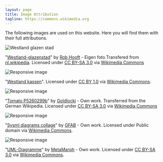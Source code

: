 ```yaml
---
layout: page
title: Image Attribution
tagline: https://commons.wikimedia.org
---
```


The following images are used on this website. Here you will find them with their full attributions.

<img src="{{ site.url }}/assets/img/stock/Westland-glazenstad.jpg" class="img-responsive" alt="Westland glazen stad">

"<a href="https://commons.wikimedia.org/wiki/File:Westland-glazenstad.jpg#mediaviewer/File:Westland-glazenstad.jpg">Westland-glazenstad</a>" by <a href="//nl.wikipedia.org/wiki/User:Rob_Hooft" class="extiw" title="nl:User:Rob Hooft">Rob Hooft</a> - Eigen foto.Transfered from <a class="external text" href="http://nl.wikipedia.org">nl.wikipedia</a>. Licensed under <a href="http://creativecommons.org/licenses/by-sa/3.0/" title="Creative Commons Attribution-Share Alike 3.0<p></p>">CC BY-SA 3.0</a> via <a href="//commons.wikimedia.org/wiki/">Wikimedia Commons</a>

<img src="{{ site.url }}/assets/img/stock/Westland_kassen.jpg" class="img-responsive" alt="Responsive image">

"<a href="https://commons.wikimedia.org/wiki/File:Westland_kassen.jpg#mediaviewer/File:Westland_kassen.jpg">Westland kassen</a>". Licensed under <a href="http://creativecommons.org/licenses/by/1.0" title="Creative Commons Attribution 1.0">CC BY 1.0</a> via <a href="//commons.wikimedia.org/wiki/">Wikimedia Commons</a>.

<img src="{{ site.url }}/assets/img/stock/Tomato_P5260299b.jpg" class="img-responsive" alt="Responsive image">

"<a href="https://commons.wikimedia.org/wiki/File:Tomato_P5260299b.jpg#mediaviewer/File:Tomato_P5260299b.jpg">Tomato P5260299b</a>" by <a href="//de.wikipedia.org/wiki/User:Goldlocki" class="extiw" title="de:User:Goldlocki">Goldlocki</a> - <span class="int-own-work">Own work</span>. Transferred from the German Wikipedia. Licensed under <a href="http://creativecommons.org/licenses/by-sa/3.0/" title="Creative Commons Attribution-Share Alike 3.0<p></p>">CC BY-SA 3.0</a> via <a href="//commons.wikimedia.org/wiki/">Wikimedia Commons</a>


<img src="{{ site.url }}/assets/img/stock/Sysml_diagrams_collage.jpg" class="img-responsive" alt="Responsive image">

"<a href="https://commons.wikimedia.org/wiki/File:Sysml_diagrams_collage.jpg#mediaviewer/File:Sysml_diagrams_collage.jpg">Sysml diagrams collage</a>" by <a href="//commons.wikimedia.org/w/index.php?title=User:GFAB&amp;action=edit&amp;redlink=1" class="new" title="User:GFAB (page does not exist)">GFAB</a> - <span class="int-own-work">Own work</span>. Licensed under Public domain via <a href="//commons.wikimedia.org/wiki/">Wikimedia Commons</a>.


<img src="{{ site.url }}/assets/img/stock/Tomato_P5260299b.jpg" class="img-responsive" alt="Responsive image">

"<a href="https://commons.wikimedia.org/wiki/File:UML-Diagramme.svg#mediaviewer/File:UML-Diagramme.svg">UML-Diagramme</a>" by <a href="//commons.wikimedia.org/w/index.php?title=User:MetaMarph&amp;action=edit&amp;redlink=1" class="new" title="User:MetaMarph (page does not exist)">MetaMarph</a> - <span class="int-own-work">Own work</span>. Licensed under <a href="http://creativecommons.org/licenses/by-sa/3.0" title="Creative Commons Attribution-Share Alike 3.0">CC BY-SA 3.0</a> via <a href="//commons.wikimedia.org/wiki/">Wikimedia Commons</a>.
